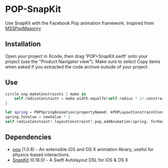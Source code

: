 # POP-SnapKit
Use SnapKit with the Facebook Pop animation framework. Inspired from [MSSPopMasonry](https://github.com/miklselsoe/MSSPopMasonry)

## Installation
Open your project in Xcode, then drag 'POP+SnapKit.swift' onto your project (use the "Product Navigator view"). Make sure to select Copy items when asked if you extracted the code archive outside of your project.

## Use
```Swift
circle.snp_makeConstraints { make in
    self.radiusConstaint = make.width.equalTo(self.radius * 2).constraint
}

let spring = POPSpringAnimation(propertyNamed: kPOPLayoutConstraintConstant)
spring.toValue = newValue * 2
self.radiusConstaint?.layoutConstraint?.pop_addAnimation(spring, forKey: "someKey")
```

## Dependencies
- [pop](https://github.com/facebook/pop) (1.0.8) - An extensible iOS and OS X animation library, useful for physics-based interactions.
- [SnapKit](https://github.com/SnapKit/SnapKit) (0.18.0) - A Swift Autolayout DSL for iOS & OS X
